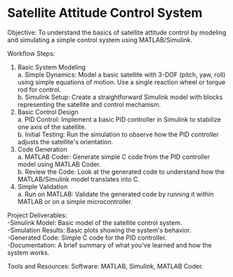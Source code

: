 # Satellite Attitude Control System
Objective:
To understand the basics of satellite attitude control by modeling and simulating a simple control system using MATLAB/Simulink.

Workflow Steps:
1. Basic System Modeling
\
 a. Simple Dynamics:
      Model a basic satellite with 3-DOF (pitch, yaw, roll) using simple equations of motion.
      Use a single reaction wheel or torque rod for control.
   \
  b. Simulink Setup:
      Create a straightforward Simulink model with blocks representing the satellite and control mechanism.
2. Basic Control Design
\
  a. PID Control:
      Implement a basic PID controller in Simulink to stabilize one axis of the satellite.
   \
  b. Initial Testing:
      Run the simulation to observe how the PID controller adjusts the satellite's orientation.
4. Code Generation
\
  a. MATLAB Coder:
      Generate simple C code from the PID controller model using MATLAB Coder.
   \
  b. Review the Code:
      Look at the generated code to understand how the MATLAB/Simulink model translates into C.
6. Simple Validation
\
  a. Run on MATLAB:
      Validate the generated code by running it within MATLAB or on a simple microcontroller.

   
Project Deliverables:
\
-Simulink Model: Basic model of the satellite control system.
\
-Simulation Results: Basic plots showing the system's behavior.
\
-Generated Code: Simple C code for the PID controller.
\
-Documentation: A brief summary of what you’ve learned and how the system works.


Tools and Resources:
Software: MATLAB, Simulink, MATLAB Coder.

